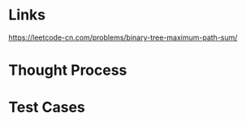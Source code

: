 # Links
https://leetcode-cn.com/problems/binary-tree-maximum-path-sum/

# Thought Process

# Test Cases

